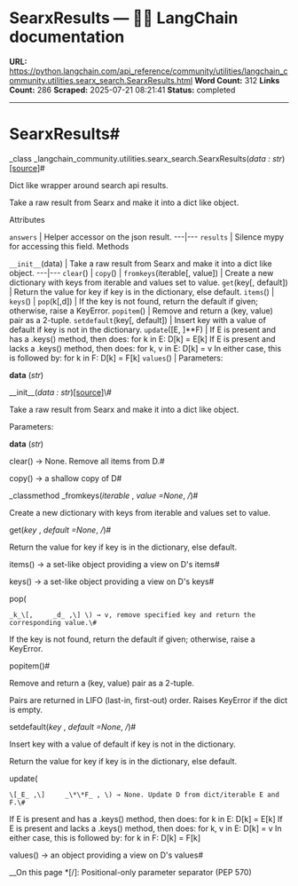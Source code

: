# SearxResults — 🦜🔗 LangChain  documentation

**URL:** https://python.langchain.com/api_reference/community/utilities/langchain_community.utilities.searx_search.SearxResults.html
**Word Count:** 312
**Links Count:** 286
**Scraped:** 2025-07-21 08:21:41
**Status:** completed

---

# SearxResults\#

_class _langchain\_community.utilities.searx\_search.SearxResults\(_data : str_\)[\[source\]](https://python.langchain.com/api_reference/_modules/langchain_community/utilities/searx_search.html#SearxResults)\#     

Dict like wrapper around search api results.

Take a raw result from Searx and make it into a dict like object.

Attributes

`answers` | Helper accessor on the json result.   ---|---   `results` | Silence mypy for accessing this field.      Methods

`__init__`\(data\) | Take a raw result from Searx and make it into a dict like object.   ---|---   `clear`\(\) |    `copy`\(\) |    `fromkeys`\(iterable\[, value\]\) | Create a new dictionary with keys from iterable and values set to value.   `get`\(key\[, default\]\) | Return the value for key if key is in the dictionary, else default.   `items`\(\) |    `keys`\(\) |    `pop`\(k\[,d\]\) | If the key is not found, return the default if given; otherwise, raise a KeyError.   `popitem`\(\) | Remove and return a \(key, value\) pair as a 2-tuple.   `setdefault`\(key\[, default\]\) | Insert key with a value of default if key is not in the dictionary.   `update`\(\[E, \]\*\*F\) | If E is present and has a .keys\(\) method, then does: for k in E: D\[k\] = E\[k\] If E is present and lacks a .keys\(\) method, then does: for k, v in E: D\[k\] = v In either case, this is followed by: for k in F: D\[k\] = F\[k\]   `values`\(\) |       Parameters:     

**data** \(_str_\)

\_\_init\_\_\(_data : str_\)[\[source\]](https://python.langchain.com/api_reference/_modules/langchain_community/utilities/searx_search.html#SearxResults.__init__)\#     

Take a raw result from Searx and make it into a dict like object.

Parameters:     

**data** \(_str_\)

clear\(\) → None. Remove all items from D.\#     

copy\(\) → a shallow copy of D\#     

_classmethod _fromkeys\(_iterable_ , _value =None_, _/_\)\#     

Create a new dictionary with keys from iterable and values set to value.

get\(_key_ , _default =None_, _/_\)\#     

Return the value for key if key is in the dictionary, else default.

items\(\) → a set-like object providing a view on D's items\#     

keys\(\) → a set-like object providing a view on D's keys\#     

pop\(

    _k_\[,     _d_ ,\] \) → v, remove specified key and return the corresponding value.\#     

If the key is not found, return the default if given; otherwise, raise a KeyError.

popitem\(\)\#     

Remove and return a \(key, value\) pair as a 2-tuple.

Pairs are returned in LIFO \(last-in, first-out\) order. Raises KeyError if the dict is empty.

setdefault\(_key_ , _default =None_, _/_\)\#     

Insert key with a value of default if key is not in the dictionary.

Return the value for key if key is in the dictionary, else default.

update\(

    \[_E_ ,\]     _\*\*F_ , \) → None. Update D from dict/iterable E and F.\#     

If E is present and has a .keys\(\) method, then does: for k in E: D\[k\] = E\[k\] If E is present and lacks a .keys\(\) method, then does: for k, v in E: D\[k\] = v In either case, this is followed by: for k in F: D\[k\] = F\[k\]

values\(\) → an object providing a view on D's values\#     

__On this page   *[/]: Positional-only parameter separator (PEP 570)